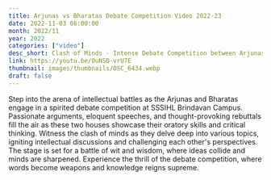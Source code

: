 ```yaml
---
title: Arjunas vs Bharatas Debate Competition Video 2022-23
date: 2022-11-03 06:00:00
month: 2022/11
year: 2022
categories: ["video"]
desc_short: Clash of Minds - Intense Debate Competition between Arjunas and Bharatas at SSSIHL Brindavan Campus.
link: https://youtu.be/0uNSD-vrU7E
thumbnail: images/thumbnails/DSC_6434.webp
draft: false
---
```


Step into the arena of intellectual battles as the Arjunas and Bharatas engage in a spirited debate competition at SSSIHL Brindavan Campus. Passionate arguments, eloquent speeches, and thought-provoking rebuttals fill the air as these two houses showcase their oratory skills and critical thinking. Witness the clash of minds as they delve deep into various topics, igniting intellectual discussions and challenging each other's perspectives. The stage is set for a battle of wit and wisdom, where ideas collide and minds are sharpened. Experience the thrill of the debate competition, where words become weapons and knowledge reigns supreme.
